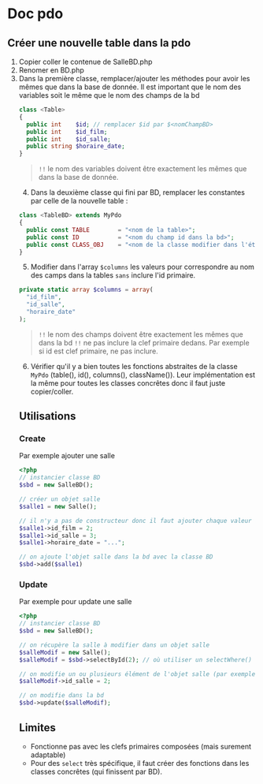 # Doc pdo

## Créer une nouvelle table dans la pdo

1. Copier coller le contenue de SalleBD.php
2. Renomer en <table>BD.php
3. Dans la première classe, remplacer/ajouter les méthodes pour avoir les mêmes que dans la base de donnée. Il est important que le nom des variables soit le même que le nom des champs de la bd

```php
class <Table>
{
  public int    $id; // remplacer $id par $<nomChampBD>
  public int    $id_film;
  public int    $id_salle;
  public string $horaire_date;
}
```
> `!!` le nom des variables doivent être exactement les mêmes que dans la base de donnée.
 
4. Dans la deuxième classe qui fini par BD, remplacer les constantes par celle de la nouvelle table :

```php
class <TableBD> extends MyPdo
{
  public const TABLE        = "<nom de la table>"; 
  public const ID           = "<nom du champ id dans la bd>";
  public const CLASS_OBJ    = "<nom de la classe modifier dans l'étape 3>";
}
```

5. Modifier dans l'array `$columns` les valeurs pour correspondre au nom des camps dans la tables `sans` inclure l'id primaire.

```php
private static array $columns = array(
  "id_film",
  "id_salle",
  "horaire_date"
);

```
> `!!` le nom des champs doivent être exactement les mêmes que dans la bd
> `!!` ne pas inclure la clef primaire dedans. Par exemple si id est clef primaire, ne pas inclure.

6. Vérifier qu'il y a bien toutes les fonctions abstraites de la classe `MyPdo` (table(), id(), columns(), className()). Leur implémentation est la même pour toutes les classes concrêtes donc il faut juste copier/coller.


## Utilisations

### Create

Par exemple ajouter une salle
```php
<?php
// instancier classe BD
$sbd = new SalleBD();

// créer un objet salle 
$salle1 = new Salle();

// il n'y a pas de constructeur donc il faut ajouter chaque valeur après
$salle1->id_film = 2;
$salle1->id_salle = 3;
$salle1->horaire_date = "...";

// on ajoute l'objet salle dans la bd avec la classe BD
$sbd->add($salle1)
```
### Update

Par exemple pour update une salle

```php
<?php
// instancier classe BD
$sbd = new SalleBD();

// on récupère la salle à modifier dans un objet salle
$salleModif = new Salle();
$salleModif = $sbd->selectById(2); // où utiliser un selectWhere()

// on modifie un ou plusieurs élément de l'objet salle (par exemple l'id cine)
$salleModif->id_salle = 2;

// on modifie dans la bd
$sbd->update($salleModif);
```

## Limites

- Fonctionne pas avec les clefs primaires composées (mais surement adaptable)
- Pour des `select` très spécifique, il faut créer des fonctions dans les classes concrêtes (qui finissent par BD).
